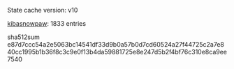 State cache version: v10

[kibasnowpaw](https://github.com/kibasnowpaw): 1833 entries

sha512sum e87d7ccc54a2e5063bc14541df33d9b0a57b0d7cd60524a27f44725c2a7e840cc1995b1b36f8c3c9e0f13b4da59881725e8e247d5b2f4bf76c310e8ca9ee7540
